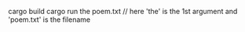 cargo build
cargo run the poem.txt  // here 'the' is the 1st argument and 'poem.txt' is the filename